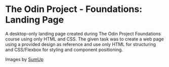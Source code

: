# The Odin Project - Foundations: Landing Page
A desktop-only landing page created during The Odin Project Foundations course using only HTML and CSS. The given task was to create a web page using a provided design as reference and use only HTML for structuring and CSS/Flexbox for styling and component positioning.

Images by <a href="https://unsplash.com/@sumup">SumUp</a>
